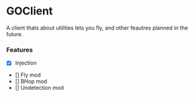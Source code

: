 
# GOClient
A client thats about utilities lets you fly, and other feautres planned in the future.

### Features
- [X] Injection
- [] Fly mod
- [] BHop mod
- [] Undetection mod